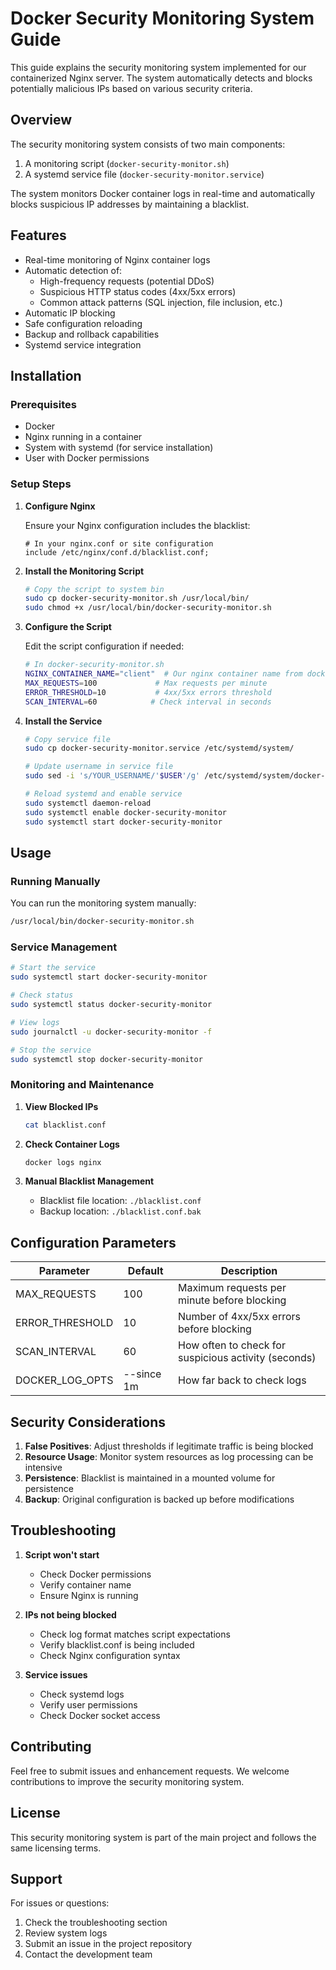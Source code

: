 # Docker Security Monitoring System Guide

This guide explains the security monitoring system implemented for our containerized Nginx server. The system automatically detects and blocks potentially malicious IPs based on various security criteria.

## Overview

The security monitoring system consists of two main components:
1. A monitoring script (`docker-security-monitor.sh`)
2. A systemd service file (`docker-security-monitor.service`)

The system monitors Docker container logs in real-time and automatically blocks suspicious IP addresses by maintaining a blacklist.

## Features

- Real-time monitoring of Nginx container logs
- Automatic detection of:
  - High-frequency requests (potential DDoS)
  - Suspicious HTTP status codes (4xx/5xx errors)
  - Common attack patterns (SQL injection, file inclusion, etc.)
- Automatic IP blocking
- Safe configuration reloading
- Backup and rollback capabilities
- Systemd service integration

## Installation

### Prerequisites

- Docker
- Nginx running in a container
- System with systemd (for service installation)
- User with Docker permissions

### Setup Steps

1. **Configure Nginx**

   Ensure your Nginx configuration includes the blacklist:
   ```nginx
   # In your nginx.conf or site configuration
   include /etc/nginx/conf.d/blacklist.conf;
   ```

2. **Install the Monitoring Script**

   ```bash
   # Copy the script to system bin
   sudo cp docker-security-monitor.sh /usr/local/bin/
   sudo chmod +x /usr/local/bin/docker-security-monitor.sh
   ```

3. **Configure the Script**

   Edit the script configuration if needed:
   ```bash
   # In docker-security-monitor.sh
   NGINX_CONTAINER_NAME="client"  # Our nginx container name from docker-compose
   MAX_REQUESTS=100             # Max requests per minute
   ERROR_THRESHOLD=10           # 4xx/5xx errors threshold
   SCAN_INTERVAL=60            # Check interval in seconds
   ```

4. **Install the Service**

   ```bash
   # Copy service file
   sudo cp docker-security-monitor.service /etc/systemd/system/
   
   # Update username in service file
   sudo sed -i 's/YOUR_USERNAME/'$USER'/g' /etc/systemd/system/docker-security-monitor.service
   
   # Reload systemd and enable service
   sudo systemctl daemon-reload
   sudo systemctl enable docker-security-monitor
   sudo systemctl start docker-security-monitor
   ```

## Usage

### Running Manually

You can run the monitoring system manually:
```bash
/usr/local/bin/docker-security-monitor.sh
```

### Service Management

```bash
# Start the service
sudo systemctl start docker-security-monitor

# Check status
sudo systemctl status docker-security-monitor

# View logs
sudo journalctl -u docker-security-monitor -f

# Stop the service
sudo systemctl stop docker-security-monitor
```

### Monitoring and Maintenance

1. **View Blocked IPs**
   ```bash
   cat blacklist.conf
   ```

2. **Check Container Logs**
   ```bash
   docker logs nginx
   ```

3. **Manual Blacklist Management**
   - Blacklist file location: `./blacklist.conf`
   - Backup location: `./blacklist.conf.bak`

## Configuration Parameters

| Parameter | Default | Description |
|-----------|---------|-------------|
| MAX_REQUESTS | 100 | Maximum requests per minute before blocking |
| ERROR_THRESHOLD | 10 | Number of 4xx/5xx errors before blocking |
| SCAN_INTERVAL | 60 | How often to check for suspicious activity (seconds) |
| DOCKER_LOG_OPTS | --since 1m | How far back to check logs |

## Security Considerations

1. **False Positives**: Adjust thresholds if legitimate traffic is being blocked
2. **Resource Usage**: Monitor system resources as log processing can be intensive
3. **Persistence**: Blacklist is maintained in a mounted volume for persistence
4. **Backup**: Original configuration is backed up before modifications

## Troubleshooting

1. **Script won't start**
   - Check Docker permissions
   - Verify container name
   - Ensure Nginx is running

2. **IPs not being blocked**
   - Check log format matches script expectations
   - Verify blacklist.conf is being included
   - Check Nginx configuration syntax

3. **Service issues**
   - Check systemd logs
   - Verify user permissions
   - Check Docker socket access

## Contributing

Feel free to submit issues and enhancement requests. We welcome contributions to improve the security monitoring system.

## License

This security monitoring system is part of the main project and follows the same licensing terms.

## Support

For issues or questions:
1. Check the troubleshooting section
2. Review system logs
3. Submit an issue in the project repository
4. Contact the development team 